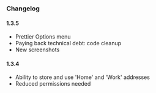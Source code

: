 ### Changelog

#### 1.3.5
- Prettier Options menu
- Paying back technical debt: code cleanup
- New screenshots

#### 1.3.4
- Ability to store and use 'Home' and 'Work' addresses
- Reduced permissions needed